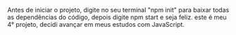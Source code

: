 Antes de iniciar o projeto, digite no seu terminal "npm init" para baixar todas as dependências do código, depois digite npm start e seja feliz.
este é meu 4° projeto, decidi avançar em meus estudos com JavaScript.
